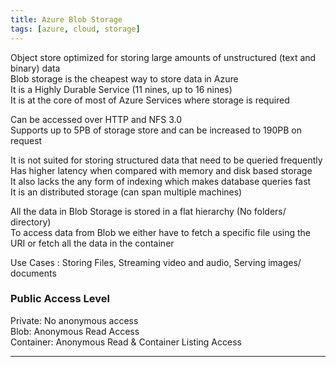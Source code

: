 ```yaml
---
title: Azure Blob Storage
tags: [azure, cloud, storage]
---
```


Object store optimized for storing large amounts of unstructured (text and binary) data    
Blob storage is the cheapest way to store data in Azure  
It is a Highly Durable Service (11 nines, up to 16 nines)  
It is at the core of most of Azure Services where storage is required

Can be accessed over HTTP and NFS 3.0  
Supports up to 5PB of storage store and can be increased to 190PB on request

It is not suited for storing structured data that need to be queried frequently  
Has higher latency when compared with memory and disk based storage  
It also lacks the any form of indexing which makes database queries fast  
It is an distributed storage (can span multiple machines)

All the data in Blob Storage is stored in a flat hierarchy (No folders/ directory)  
To access data from Blob we either have to fetch a specific file using the URI or fetch all the data in the container

Use Cases : Storing Files, Streaming video and audio, Serving images/ documents

### Public Access Level

Private: No anonymous access  
Blob: Anonymous Read Access  
Container: Anonymous Read & Container Listing Access

---
